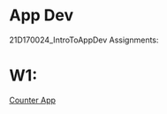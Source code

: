 # App Dev
21D170024_IntroToAppDev
Assignments:
# W1: 
[Counter App](https://github.com/MAN1SHIITB/21D170024_IntroToAppDev/blob/main/main.dart)
